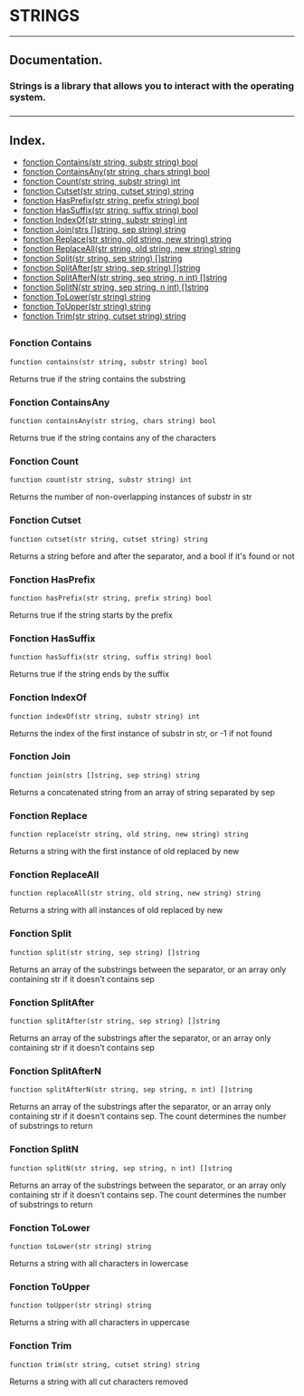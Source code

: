 # STRINGS

***
##  Documentation.
### Strings is a library that allows you to interact with the operating system.
###

***
## Index.

* [fonction Contains(str string, substr string) bool](#fonction-contains)
* [fonction ContainsAny(str string, chars string) bool](#fonction-containsany)
* [fonction Count(str string, substr string) int](#fonction-count)
* [fonction Cutset(str string, cutset string) string](#fonction-cutset)
* [fonction HasPrefix(str string, prefix string) bool](#fonction-hasprefix)
* [fonction HasSuffix(str string, suffix string) bool](#fonction-hassuffix)
* [fonction IndexOf(str string, substr string) int](#fonction-indexof)
* [fonction Join(strs []string, sep string) string](#fonction-join)
* [fonction Replace(str string, old string, new string) string](#fonction-replace)
* [fonction ReplaceAll(str string, old string, new string) string](#fonction-replaceall)
* [fonction Split(str string, sep string) []string](#fonction-split)
* [fonction SplitAfter(str string, sep string) []string](#fonction-splitafter)
* [fonction SplitAfterN(str string, sep string, n int) []string](#fonction-splitaftern)
* [fonction SplitN(str string, sep string, n int) []string](#fonction-splitn)
* [fonction ToLower(str string) string](#fonction-tolower)
* [fonction ToUpper(str string) string](#fonction-toupper)
* [fonction Trim(str string, cutset string) string](#fonction-trim)
##
### Fonction Contains
```
function contains(str string, substr string) bool
```
Returns true if the string contains the substring
### Fonction ContainsAny
```
function containsAny(str string, chars string) bool
```
Returns true if the string contains any of the characters
### Fonction Count
```
function count(str string, substr string) int
```
Returns the number of non-overlapping instances of substr in str
### Fonction Cutset
```
function cutset(str string, cutset string) string
```
Returns a string before and after the separator, and a bool if it's found or not
### Fonction HasPrefix
```
function hasPrefix(str string, prefix string) bool
```
Returns true if the string starts by the prefix
### Fonction HasSuffix
```
function hasSuffix(str string, suffix string) bool
```
Returns true if the string ends by the suffix
### Fonction IndexOf
```
function indexOf(str string, substr string) int
```
Returns the index of the first instance of substr in str, or -1 if not found
### Fonction Join
```
function join(strs []string, sep string) string
```
Returns a concatenated string from an array of string separated by sep
### Fonction Replace
```
function replace(str string, old string, new string) string
```
Returns a string with the first instance of old replaced by new
### Fonction ReplaceAll
```
function replaceAll(str string, old string, new string) string
```
Returns a string with all instances of old replaced by new
### Fonction Split
```
function split(str string, sep string) []string
```
Returns an array of the substrings between the separator, or an array only containing str if it doesn't contains sep
### Fonction SplitAfter
```
function splitAfter(str string, sep string) []string
```
Returns an array of the substrings after the separator, or an array only containing str if it doesn't contains sep
### Fonction SplitAfterN
```
function splitAfterN(str string, sep string, n int) []string
```
Returns an array of the substrings after the separator, or an array only containing str if it doesn't contains sep. The count determines the number of substrings to return
### Fonction SplitN
```
function splitN(str string, sep string, n int) []string
```
Returns an array of the substrings between the separator, or an array only containing str if it doesn't contains sep. The count determines the number of substrings to return
### Fonction ToLower
```
function toLower(str string) string
```
Returns a string with all characters in lowercase
### Fonction ToUpper
```
function toUpper(str string) string
```
Returns a string with all characters in uppercase
### Fonction Trim
```
function trim(str string, cutset string) string
```
Returns a string with all cut characters removed
##